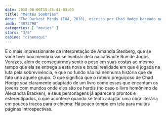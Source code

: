 ```yaml
---
date: 2018-08-06T15:48:41-03:00
title: "Mentes Sombrias"
desc: "The Darkest Minds (EUA, 2018), escrito por Chad Hodge baseado no romance de Alexandra Bracken, dirigido por Jennifer Yuh Nelson, com Amandla Stenberg, Harris Dickinson, Miya Cech e Skylan Brooks."
imdb: "4073790"
categories: [ "movies" ]
stars: "3/5"
cabine: "cinemaqui"
---
```

E o mais impressionante da interpretação de Amandla Stenberg, que se você tiver boa memória vai se lembrar dela na cativante Rue de Jogos Vorazes, além de conseguirmos sentir o peso em suas costas ao mesmo tempo que ela se entrega a esta nova e brutal realidade em que é jogada na luta pela sobrevivência, é que no fundo não há nenhuma história que de fato una aquele grupo. O que significa que o roteiro preguiçoso de Chad Hodge soa claramente adaptado de um livro como esses que encantam os jovens com mundos onde eles são os heróis (no caso o livro homônimo de Alexandra Bracken), e seus personagens já aparecem prontos e estereotipados, o que acontece quando se tenta adaptar uma obra literária em poucos traços para o cinema: Há pouco tempo em tela para muitas páginas introspectivas.
